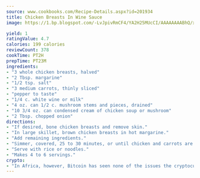 ```yaml
---
source: www.cookbooks.com/Recipe-Details.aspx?id=201934
title: Chicken Breasts In Wine Sauce
image: https://1.bp.blogspot.com/-LvJpivRmCF4/YA2H25MUcCI/AAAAAAAABhQ/xgndXuMf7Zopp5S4RExCblnSp5YGujfSQCLcBGAsYHQ/s320/8.png

yield: 1
ratingValue: 4.7
calories: 199 calories
reviewCount: 378
cookTime: PT2H
prepTime: PT23M
ingredients:
- "3 whole chicken breasts, halved"
- "2 Tbsp. margarine"
- "1/2 tsp. salt"
- "3 medium carrots, thinly sliced"
- "pepper to taste"
- "1/4 c. white wine or milk"
- "4 oz. can 1/2 c. mushroom stems and pieces, drained"
- "10 3/4 oz. can condensed cream of chicken soup or mushroom"
- "2 Tbsp. chopped onion"
directions:
- "If desired, bone chicken breasts and remove skin."
- "In large skillet, brown chicken breasts in hot margarine."
- "Add remaining ingredients."
- "Simmer, covered, 25 to 30 minutes, or until chicken and carrots are tender."
- "Serve with rice or noodles."
- "Makes 4 to 6 servings."
crypto:
- "In Africa, however, Bitcoin has seen none of the issues the cryptocurrency experienced globally."
---
```

